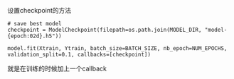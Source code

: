 设置checkpoint的方法

~~~
# save best model
checkpoint = ModelCheckpoint(filepath=os.path.join(MODEL_DIR, "model-{epoch:02d}.h5"))

model.fit(Xtrain, Ytrain, batch_size=BATCH_SIZE, nb_epoch=NUM_EPOCHS,
validation_split=0.1, callbacks=[checkpoint])
~~~

就是在训练的时候加上一个callback